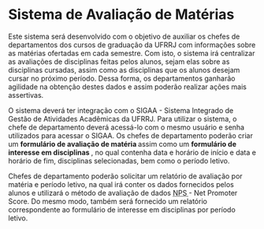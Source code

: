 # Sistema de Avaliação de Matérias

<p> Este sistema será desenvolvido com o objetivo de auxiliar os chefes de departamentos dos cursos de graduação da UFRRJ com informações sobre as matérias ofertadas em cada semestre. Com isto, o sistema irá centralizar as avaliações de disciplinas feitas pelos alunos, sejam elas sobre as disciplinas cursadas, assim como as disciplinas que os alunos desejam cursar no próximo período.  Dessa forma, os departamentos ganharão agilidade na obtenção destes dados e assim poderão realizar ações mais assertivas. </p>

<p> O sistema deverá ter integração com o SIGAA - Sistema Integrado de Gestão de Atividades Acadêmicas da UFRRJ. Para utilizar o sistema, o chefe de departamento deverá acessá-lo com o mesmo usuário e senha utilizados para acessar o SIGAA. Os chefes de departamento poderão criar um <strong> formulário de avaliação de matéria </strong> assim como um <strong> formulário de interesse em disciplinas </strong>, no qual contenha data e horário de início e data e horário de fim, disciplinas selecionadas, bem como o período letivo.</p>

<p>
Chefes de departamento poderão solicitar um relatório de avaliação por matéria e período letivo, na qual irá conter os dados fornecidos pelos alunos e utilizará o método de avaliação de dados <abbr title="Net Promoter Score"> NPS </abbr> - Net Promoter Score. Do mesmo modo, também será fornecido um relatório correspondente ao formulário de interesse em disciplinas por período letivo. </p>

